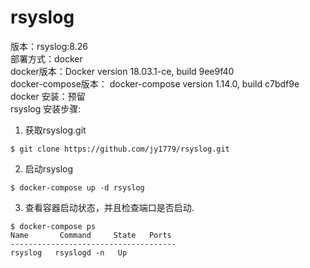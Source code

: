 # rsyslog
版本：rsyslog:8.26  
部署方式：docker  
docker版本：Docker version 18.03.1-ce, build 9ee9f40   
docker-compose版本： docker-compose version 1.14.0, build c7bdf9e    
docker 安装：预留    
rsyslog 安装步骤:   
1.  获取rsyslog.git       
```
$ git clone https://github.com/jy1779/rsyslog.git
```
2.  启动rsyslog       
```
$ docker-compose up -d rsyslog
```
3.  查看容器启动状态，并且检查端口是否启动.  
```
$ docker-compose ps  
Name       Command     State   Ports  
-------------------------------------  
rsyslog   rsyslogd -n   Up
```
